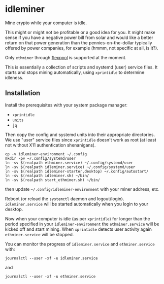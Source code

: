 # idleminer

Mine crypto while your computer is idle.

This might or might not be profitable or a good idea for you. It might make
sense if you have a negative power bill from solar and would like a better
return on that power generation than the pennies-on-the-dollar typically
offered by power companies, for example (hmmm, not specific at all, is
it?).

Only `ethminer` through [flexpool](https://flexpool.io/) is supported at
the moment.

This is essentially a collection of scripts and systemd (user) service
files. It starts and stops mining automatically, using `xprintidle` to
determine idleness.

## Installation

Install the prerequisites with your system package manager:

  - `xprintidle`
  - `units`
  - `jq`

Then copy the config and systemd units into their appropriate
directories. We use "user" service files since `xprintidle` doesn't work as
root (at least not without X11 authentication shenanigans).

    cp -v idleminer-environment ~/.config
    mkdir -pv ~/.config/systemd/user
    ln -sv $(realpath ethminer.service) ~/.config/systemd/user
    ln -sv $(realpath idleminer.service) ~/.config/systemd/user
    ln -sv $(realpath idleminer-starter.desktop) ~/.config/autostart/
    ln -sv $(realpath idleminer.sh) ~/bin/
    ln -sv $(realpath start_ethminer.sh) ~/bin/

then update `~/.config/idleminer-environment` with your miner address, etc.

Reboot (or reload the `systemctl` daemon and
logout/login). `idleminer.service` will be started automatically when you
login to your desktop.

Now when your computer is idle (as per `xprintidle`) for longer than the
period specified in your `idleminer-environment` the `ethminer.service`
will be kicked off and start mining. When `xprintidle` detects user
activity again `ethminer.service` will be stopped.

You can monitor the progress of `idleminer.service` and `ethminer.service`
with:

    journalctl --user -xf -u idleminer.service

and

    journalctl --user -xf -u ethminer.service
